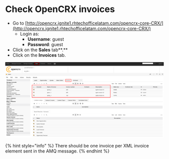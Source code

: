 # Check OpenCRX invoices



* Go to [http://opencrx.ignite1.rhtechofficelatam.com/opencrx-core-CRX/](http://opencrx.ignite1.rhtechofficelatam.com/opencrx-core-CRX/)
  * Login as:
    * **Username**: guest
    * **Password**: guest
* Click on the **Sales** tab**.**
* Click on the **Invoices** tab.

![](../../.gitbook/assets/image%20%2899%29.png)

{% hint style="info" %}
There should be one invoice per XML invoice element sent in the AMQ message.
{% endhint %}



